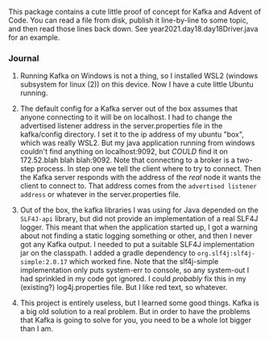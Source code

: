 This package contains a cute little proof of concept for Kafka and Advent of Code. You can read a file from disk, publish it line-by-line to some topic, and then read those lines back down. See year2021.day18.day18Driver.java for an example.

### Journal

1. Running Kafka on Windows is not a thing, so I installed WSL2 (windows subsystem for linux (2)) on this device. Now I have a cute little Ubuntu running. 


2. The default config for a Kafka server out of the box assumes that anyone connecting to it will be on localhost. I had to change the advertised listener address in the server.properties file in the kafka/config directory. I set it to the ip address of my ubuntu "box", which was really WSL2. But my java application running from windows couldn't find anything on localhost:9092, but *COULD* find it on 172.52.blah blah blah:9092. Note that connecting to a broker is a two-step process. In step one we tell the client where to try to connect. Then the Kafka server responds with the address of the *real* node it wants the client to connect to. That address comes from the `advertised listener address` or whatever in the server.properties file.


3. Out of the box, the kafka libraries I was using for Java depended on the `SLF4J-api` library, but did not provide an implementation of a real SLF4J logger. This meant that when the application started up, I got a warning about not finding a static logging something or other, and then I never got any Kafka output. I needed to put a suitable SLF4J implementation jar on the classpath. I added a gradle dependency to `org.slf4j:slf4j-simple:2.0.17` which worked fine. Note that the slf4j-simple implementation only puts system-err to console, so any system-out I had sprinkled in my code got ignored. I could _probably_ fix this in my (existing?) log4j.properties file. But I like red text, so whatever. 


4. This project is entirely useless, but I learned some good things. Kafka is a big old solution to a real problem. But in order to have the problems that Kafka is going to solve for you, you need to be a whole lot bigger than I am. 